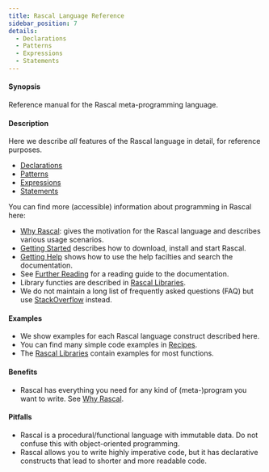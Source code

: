 ```yaml
---
title: Rascal Language Reference
sidebar_position: 7
details:
  - Declarations
  - Patterns
  - Expressions
  - Statements
---
```


#### Synopsis

Reference manual for the Rascal meta-programming language. 

#### Description

Here we describe _all_ features of the Rascal language in detail, for reference purposes.

* [Declarations](../../../../../../../../../../Rascal/Declarations/index.md)
* [Patterns](../../../../../../../../../../Rascal/Patterns/index.md)
* [Expressions](../../../../../../../../../../Rascal/Expressions/index.md)
* [Statements](../../../../../../../../../../Rascal/Statements/index.md)

You can find more (accessible) information about programming in Rascal here:

*  [Why Rascal](../../../../../../../../../../WhyRascal/index.md): gives the motivation for the Rascal language and describes various usage scenarios.
*  [Getting Started](../../../../../../../../../../GettingStarted/index.md) describes how to download, install and start Rascal. 
*  [Getting Help](../../../../../../../../../../GettingHelp/index.md) shows how to use the help facilties and search the documentation. 
*  See [Further Reading](../../../../../../../../../../GettingHelp/FurtherReading/index.md) for a reading guide to the documentation.
*  Library functies are described in [Rascal Libraries](../../../../../../../../../../Library/index.md).
*  We do not maintain a long list of frequently asked questions (FAQ) but 
   use [StackOverflow](http://stackoverflow.com/questions/tagged/rascal) instead.


#### Examples

*  We show examples for each Rascal language construct described here.
*  You can find many simple code examples in [Recipes](../../../../../../../../../../Recipes/index.md). 
*  The [Rascal Libraries](../../../../../../../../../../Library/index.md) contain examples for most functions. 

#### Benefits

*  Rascal has everything you need for any kind of (meta-)program you want to write. See [Why Rascal](../../../../../../../../../../WhyRascal/index.md).

#### Pitfalls

*  Rascal is a procedural/functional language with immutable data. Do not confuse this with object-oriented programming.
*  Rascal allows you to write highly imperative code, but it has declarative constructs that lead to shorter and more readable code.


